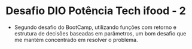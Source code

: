 # Desafio DIO Potência Tech ifood - 2
- Segundo desafio do BootCamp, utilizando funções com retorno e estrutura de decisões baseadas em parâmetros, um bom desafio que me mantém concentrado em resolver o problema.
